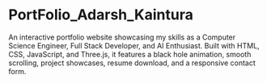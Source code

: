# PortFolio_Adarsh_Kaintura
An interactive portfolio website showcasing my skills as a Computer Science Engineer, Full Stack Developer, and AI Enthusiast. Built with HTML, CSS, JavaScript, and Three.js, it features a black hole animation, smooth scrolling, project showcases, resume download, and a responsive contact form.
